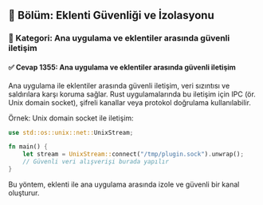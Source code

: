## 📘 Bölüm: Eklenti Güvenliği ve İzolasyonu  
### 🔹 Kategori: Ana uygulama ve eklentiler arasında güvenli iletişim  
#### ✅ Cevap 1355: Ana uygulama ve eklentiler arasında güvenli iletişim

Ana uygulama ile eklentiler arasında güvenli iletişim, veri sızıntısı ve saldırılara karşı koruma sağlar. Rust uygulamalarında bu iletişim için IPC (ör. Unix domain socket), şifreli kanallar veya protokol doğrulama kullanılabilir.

Örnek: Unix domain socket ile iletişim:

```rust
use std::os::unix::net::UnixStream;

fn main() {
    let stream = UnixStream::connect("/tmp/plugin.sock").unwrap();
    // Güvenli veri alışverişi burada yapılır
}
```
Bu yöntem, eklenti ile ana uygulama arasında izole ve güvenli bir kanal oluşturur.
